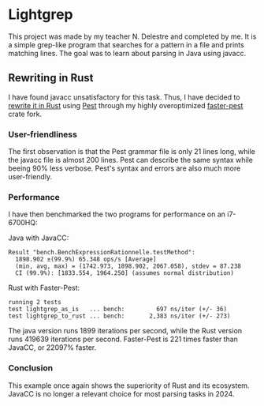 # Lightgrep

This project was made by my teacher N. Delestre and completed by me. It is a simple grep-like program that searches for a pattern in a file and prints matching lines. The goal was to learn about parsing in Java using javacc.

## Rewriting in Rust

I have found javacc unsatisfactory for this task. Thus, I have decided to [rewrite it in Rust](https://github.com/Mubelotix/faster-pest/blob/master/faster-pest/examples/lightgrep/main.rs) using [Pest](https://pest.rs/) through my highly overoptimized [faster-pest](https://github.com/Mubelotix/faster-pest) crate fork.

### User-friendliness

The first observation is that the Pest grammar file is only 21 lines long, while the javacc file is almost 200 lines. Pest can describe the same syntax while beeing 90% less verbose. Pest's syntax and errors are also much more user-friendly.

### Performance

I have then benchmarked the two programs for performance on an i7-6700HQ:

Java with JavaCC:
```
Result "bench.BenchExpressionRationnelle.testMethod":
  1898.902 ±(99.9%) 65.348 ops/s [Average]
  (min, avg, max) = (1742.973, 1898.902, 2067.058), stdev = 87.238
  CI (99.9%): [1833.554, 1964.250] (assumes normal distribution)
```

Rust with Faster-Pest:
```
running 2 tests
test lightgrep_as_is   ... bench:         697 ns/iter (+/- 36)
test lightgrep_to_rust ... bench:       2,383 ns/iter (+/- 273)
```

The java version runs 1899 iterations per second, while the Rust version runs 419639 iterations per second. Faster-Pest is 221 times faster than JavaCC, or 22097% faster.

### Conclusion

This example once again shows the superiority of Rust and its ecosystem. JavaCC is no longer a relevant choice for most parsing tasks in 2024.
